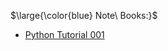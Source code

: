$\large{\color{blue} Note\ Books:}$
* [Python Tutorial 001](https://nbviewer.org/github/iAmKankan/Data-Analytics-with-Python/blob/main/W1/Python_Basics_NPTEL.ipynb)

